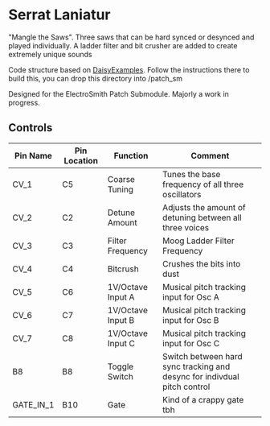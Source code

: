 # Serrat Laniatur
"Mangle the Saws". Three saws that can be hard synced or desynced and played individually. A ladder filter and bit crusher are added to create extremely unique sounds

Code structure based on [DaisyExamples](https://github.com/electro-smith/DaisyExamples). Follow the instructions there to build this, you can drop this directory into /patch_sm

Designed for the ElectroSmith Patch Submodule. Majorly a work in progress.
## Controls

| Pin Name | Pin Location | Function | Comment |
| --- | --- | --- | --- |
| CV_1 | C5 | Coarse Tuning | Tunes the base frequency of all three oscillators |
| CV_2 | C2 | Detune Amount | Adjusts the amount of detuning between all three voices |
| CV_3 | C3 | Filter Frequency | Moog Ladder Filter Frequency |
| CV_4 | C4 | Bitcrush | Crushes the bits into dust |
| CV_5 | C6 | 1V/Octave Input A | Musical pitch tracking input for Osc A|
| CV_6 | C7 | 1V/Octave Input B | Musical pitch tracking input for Osc B |
| CV_7 | C8 | 1V/Octave Input C | Musical pitch tracking input for Osc C|
| B8 | B8 | Toggle Switch | Switch between hard sync tracking and desync for indivdual pitch control |
| GATE_IN_1 | B10 | Gate | Kind of a crappy gate tbh |

